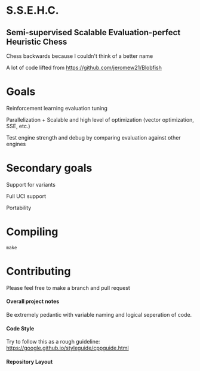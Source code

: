 # S.S.E.H.C.
## Semi-supervised Scalable Evaluation-perfect Heuristic Chess 
Chess backwards because I couldn't think of a better name

A lot of code lifted from https://github.com/jeromew21/Blobfish

# Goals
Reinforcement learning evaluation tuning

Parallelization + Scalable and high level of optimization (vector optimization, SSE, etc.)

Test engine strength and debug by comparing evaluation against other engines

# Secondary goals
Support for variants

Full UCI support

Portability

# Compiling 
`make`

# Contributing
Please feel free to make a branch and pull request

#### Overall project notes
Be extremely pedantic with variable naming and logical seperation of code.

#### Code Style
Try to follow this as a rough guideline: https://google.github.io/styleguide/cppguide.html

#### Repository Layout
